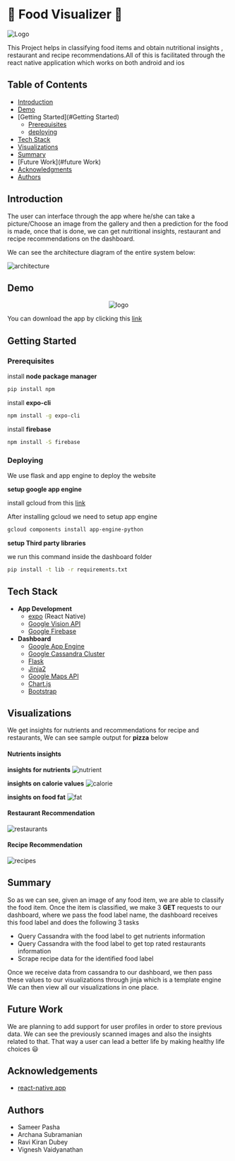 # :fork_and_knife: Food Visualizer :fork_and_knife:

![Logo](/Dashboard/SeeFood/assets/img/brand/food-logo.png)

This Project helps in classifying food items and obtain nutritional insights , restaurant and recipe recommendations.All of this is 
facilitated through the react native application which works on both android and ios

## Table of Contents
- [Introduction](#introduction)
- [Demo](#demo)
- [Getting Started](#Getting Started)
    * [Prerequisites](#prerequisites)
    * [deploying](#deploying)
- [Tech Stack](#techstack)
- [Visualizations](#visualizations)
- [Summary](#summary)
- [Future Work](#future Work)
- [Acknowledgments](#acknowledgements)
- [Authors](#authors)

## Introduction

The user can interface through the app where he/she can take a picture/Choose an image from the gallery and then a prediction for the food is made, once that is done, we can get nutritional insights, restaurant and recipe recommendations on the dashboard.

We can see the architecture diagram of the entire system below:

![architecture](/Output/Architecture.png)

## Demo

<p align="center"><img alt="logo" src="/Output/demo.gif"></p>

You can download the app by clicking this [link](https://expo.io/@sammyboi/seefood)

## Getting Started

### Prerequisites

install **node package manager**

```bash
pip install npm
```

install **expo-cli**

```bash
npm install -g expo-cli
```

install **firebase**

```bash
npm install -S firebase
```
### Deploying

We use flask and app engine to deploy the website

**setup google app engine**

install gcloud from this [link](https://cloud.google.com/sdk/docs/)

After installing gcloud we need to setup app engine

```bash
gcloud components install app-engine-python
```

**setup Third party libraries**
    
we run this command inside the dashboard folder

```bash
pip install -t lib -r requirements.txt
```

## Tech Stack
- **App Development**
    * [expo](https://docs.expo.io/versions/latest/) (React Native)
    * [Google Vision API](https://cloud.google.com/vision/)
    * [Google Firebase](https://firebase.google.com/)
- **Dashboard**
    * [Google App Engine](https://cloud.google.com/appengine/)
    * [Google Cassandra Cluster](https://console.cloud.google.com/marketplace/details/google/cassandra)
    * [Flask](http://flask.palletsprojects.com/en/1.1.x/)
    * [Jinja2](https://www.palletsprojects.com/p/jinja/)
    * [Google Maps API](https://developers.google.com/maps/documentation)
    * [Chart.js](https://www.chartjs.org/)
    * [Bootstrap](https://getbootstrap.com/)

## Visualizations

We get insights for nutrients and recommendations for recipe and restaurants, We can see sample output for **pizza** below

#### Nutrients insights 

**insights for nutrients**
![nutrient](/Output/nutrient.jpg)

**insights on calorie values**
![calorie](/Output/calorie.jpg)

**insights on food fat**
![fat](/Output/fat.jpg)

#### Restaurant Recommendation

![restaurants](/Output/restaurant.jpg)

#### Recipe Recommendation

![recipes](/Output/Recipes.png)

## Summary

So as we can see, given an image of any food item, we are able to classify the food item. Once the item is classified, we make 3 **GET**
requests to our dashboard, where we pass the food label name, the dashboard receives this food label and does the following 3 tasks
- Query Cassandra with the food label to get nutrients information
- Query Cassandra with the food label to get top rated restaurants information
- Scrape recipe data for the identified food label

Once we receive data from cassandra to our dashboard, we then pass these values to our visualizations through jinja which is a template engine
We can then view all our visualizations in one place.

## Future Work

We are planning to add support for user profiles in order to store previous data. We can see the previously scanned images and also the insights related to that.
That way a user can lead a better life by making healthy life choices :smiley:

## Acknowledgements

- [react-native app](https://github.com/JscramblerBlog/google-vision-rn-demo)

## Authors

- Sameer Pasha
- Archana Subramanian
- Ravi Kiran Dubey
- Vignesh Vaidyanathan